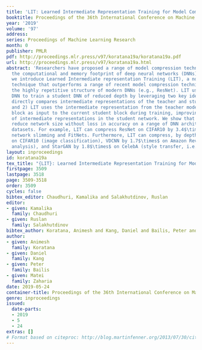 ```yaml
---
title: 'LIT: Learned Intermediate Representation Training for Model Compression'
booktitle: Proceedings of the 36th International Conference on Machine Learning
year: '2019'
volume: '97'
address: 
series: Proceedings of Machine Learning Research
month: 0
publisher: PMLR
pdf: http://proceedings.mlr.press/v97/koratana19a/koratana19a.pdf
url: http://proceedings.mlr.press/v97/koratana19a.html
abstract: 'Researchers have proposed a range of model compression techniques to reduce
  the computational and memory footprint of deep neural networks (DNNs). In this work,
  we introduce Learned Intermediate representation Training (LIT), a novel model compression
  technique that outperforms a range of recent model compression techniques by leveraging
  the highly repetitive structure of modern DNNs (e.g., ResNet). LIT uses a teacher
  DNN to train a student DNN of reduced depth by leveraging two key ideas: 1) LIT
  directly compares intermediate representations of the teacher and student model
  and 2) LIT uses the intermediate representation from the teacher model’s previous
  block as input to the current student block during training, improving stability
  of intermediate representations in the student network. We show that LIT can substantially
  reduce network size without loss in accuracy on a range of DNN architectures and
  datasets. For example, LIT can compress ResNet on CIFAR10 by 3.4$\times$ outperforming
  network slimming and FitNets. Furthermore, LIT can compress, by depth, ResNeXt 5.5$\times$
  on CIFAR10 (image classification), VDCNN by 1.7$\times$ on Amazon Reviews (sentiment
  analysis), and StarGAN by 1.8$\times$ on CelebA (style transfer, i.e., GANs).'
layout: inproceedings
id: koratana19a
tex_title: "{LIT}: Learned Intermediate Representation Training for Model Compression"
firstpage: 3509
lastpage: 3518
page: 3509-3518
order: 3509
cycles: false
bibtex_editor: Chaudhuri, Kamalika and Salakhutdinov, Ruslan
editor:
- given: Kamalika
  family: Chaudhuri
- given: Ruslan
  family: Salakhutdinov
bibtex_author: Koratana, Animesh and Kang, Daniel and Bailis, Peter and Zaharia, Matei
author:
- given: Animesh
  family: Koratana
- given: Daniel
  family: Kang
- given: Peter
  family: Bailis
- given: Matei
  family: Zaharia
date: 2019-05-24
container-title: Proceedings of the 36th International Conference on Machine Learning
genre: inproceedings
issued:
  date-parts:
  - 2019
  - 5
  - 24
extras: []
# Format based on citeproc: http://blog.martinfenner.org/2013/07/30/citeproc-yaml-for-bibliographies/
---
```

